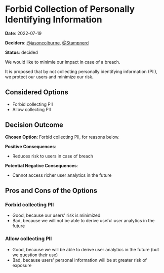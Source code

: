 # Forbid Collection of Personally Identifying Information

**Date**: 2022-07-19

**Deciders**: [@jasoncolburne](https://github.com/jasoncolburne), [@Stampnerd](https://github.com/Stampnerd)

**Status**: decided

We would like to minimie our impact in case of a breach.

It is proposed that by not collecting personally identifying information (PII), we protect our users and minimize our
risk.


## Considered Options
- Forbid collecting PII
- Allow collecting PII


## Decision Outcome

**Chosen Option**: Forbid collecting PII, for reasons below.

**Positive Consequences**:
- Reduces risk to users in case of breach

**Potential Negative Consequences**:
- Cannot access richer user analytics in the future


## Pros and Cons of the Options

### Forbid collecting PII
- Good, because our users' risk is minimized
- Bad, because we will not be able to derive useful user analytics in the future

### Allow collecting PII
- Good, because we will be able to derive user analytics in the future (but we question their use)
- Bad, because users' personal information will be at greater risk of exposure
